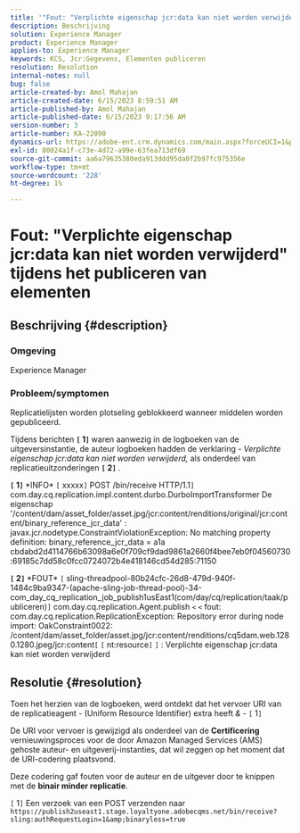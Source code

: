 ```yaml
---
title: '"Fout: "Verplichte eigenschap jcr:data kan niet worden verwijderd" tijdens het publiceren van elementen"'
description: Beschrijving
solution: Experience Manager
product: Experience Manager
applies-to: Experience Manager
keywords: KCS, Jcr:Gegevens, Elementen publiceren
resolution: Resolution
internal-notes: null
bug: false
article-created-by: Amol Mahajan
article-created-date: 6/15/2023 8:59:51 AM
article-published-by: Amol Mahajan
article-published-date: 6/15/2023 9:17:56 AM
version-number: 3
article-number: KA-22090
dynamics-url: https://adobe-ent.crm.dynamics.com/main.aspx?forceUCI=1&pagetype=entityrecord&etn=knowledgearticle&id=46c889f6-5a0b-ee11-8f6e-6045bd0065f9
exl-id: 80024a1f-c73e-4d72-a99e-63fea713df69
source-git-commit: aa6a79635380eda913ddd95da0f2b97fc975356e
workflow-type: tm+mt
source-wordcount: '228'
ht-degree: 1%

---
```


# Fout: &quot;Verplichte eigenschap jcr:data kan niet worden verwijderd&quot; tijdens het publiceren van elementen

## Beschrijving {#description}


### <b>Omgeving</b>

Experience Manager



### <b>Probleem/symptomen</b>

Replicatielijsten worden plotseling geblokkeerd wanneer middelen worden gepubliceerd.

Tijdens berichten <b>`[` 1`]` </b> waren aanwezig in de logboeken van de uitgeversinstantie, de auteur logboeken hadden de verklaring - *Verplichte eigenschap jcr:data kan niet worden verwijderd,* als onderdeel van replicatieuitzonderingen <b>`[` 2`]` </b>.


<b>`[` 1`]` </b> \*INFO\* `[` xxxxx`]`  POST /bin/receive HTTP/1.1`]`  com.day.cq.replication.impl.content.durbo.DurboImportTransformer De eigenschap &#39;/content/dam/asset_folder/asset.jpg/jcr:content/renditions/original/jcr:content/binary_reference_jcr_data&#39; : javax.jcr.nodetype.ConstraintViolationException: No matching property definition: binary_reference_jcr_data = a1a cbdabd2d4114766b63098a6e0f709cf9dad9861a2660f4bee7eb0f04560730:69185c7dd58c0fcc0724072b4e418146cd54d285:71150<br>

<b>`[` 2`]` </b> \*FOUT\* `[` sling-threadpool-80b24cfc-26d8-479d-940f-1484c9ba9347-(apache-sling-job-thread-pool)-34-com_day_cq_replication_job_publish1usEast1(com/day/cq/replication/taak/publiceren)`]`  com.day.cq.replication.Agent.publish `<` `<`  fout: com.day.cq.replication.ReplicationException: Repository error during node import: OakConstraint0022: /content/dam/asset_folder/asset.jpg/jcr:content/renditions/cq5dam.web.1280.1280.jpeg/jcr:content`[` `[` nt:resource`]` `]` : Verplichte eigenschap jcr:data kan niet worden verwijderd<br>

## Resolutie {#resolution}


Toen het herzien van de logboeken, werd ontdekt dat het vervoer URI van de replicatieagent - (Uniform Resource Identifier) extra heeft *&amp;* - `[` 1`]`

De URI voor vervoer is gewijzigd als onderdeel van de <b>Certificering</b> vernieuwingsproces voor de door Amazon Managed Services (AMS) gehoste auteur- en uitgeverij-instanties, dat wil zeggen op het moment dat de URI-codering plaatsvond.

Deze codering gaf fouten voor de auteur en de uitgever door te knippen met de <b>binair minder replicatie</b>.



`[` 1`]`  Een verzoek van een POST verzenden naar `https://publish2useast1.stage.loyaltyone.adobecqms.net/bin/receive?sling:authRequestLogin=1&amp;binaryless=true`
